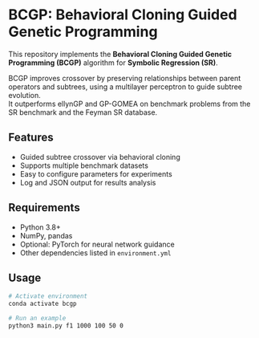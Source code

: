 # BCGP: Behavioral Cloning Guided Genetic Programming

This repository implements the **Behavioral Cloning Guided Genetic Programming (BCGP)** algorithm for **Symbolic Regression (SR)**.

BCGP improves crossover by preserving relationships between parent operators and subtrees, using a multilayer perceptron to guide subtree evolution.  
It outperforms ellynGP and GP-GOMEA on benchmark problems from the SR benchmark and the Feyman SR database.

## Features
- Guided subtree crossover via behavioral cloning
- Supports multiple benchmark datasets
- Easy to configure parameters for experiments
- Log and JSON output for results analysis

## Requirements
- Python 3.8+
- NumPy, pandas
- Optional: PyTorch for neural network guidance
- Other dependencies listed in `environment.yml`

## Usage
```bash
# Activate environment
conda activate bcgp

# Run an example
python3 main.py f1 1000 100 50 0
